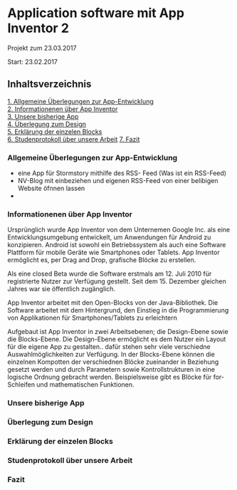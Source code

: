 # Application software mit App Inventor 2

Projekt zum 23.03.2017

Start: 23.02.2017


## Inhaltsverzeichnis

[1. Allgemeine Überlegungen zur App-Entwicklung](#1)  
[2. Informationenen über App Inventor](#2)  
[3. Unsere bisherige App](#3)<br>
[4. Überlegung zum Design](#4)  
[5. Erklärung der einzelen Blocks](#5)  
[6. Studenprotokoll über unsere Arbeit](#6)
[7. Fazit](#7)


### <a name="1"></a> Allgemeine Überlegungen zur App-Entwicklung

- eine App für Stormstory mithilfe des RSS- Feed (Was ist ein RSS-Feed)
- NV-Blog mit einbeziehen und eigenen RSS-Feed von einer belibigen Website öfnnen lassen
-

### <a name="2"></a> Informationenen über App Inventor

Ursprünglich wurde App Inventor von dem Unternemen Google Inc. als eine Entwicklungsumgebung entwickelt, um Anwendungen für Android zu konzipieren. Android ist sowohl ein Betriebssystem als auch eine Software Plattform für mobile Geräte wie Smartphones oder Tablets. App Inventor ermöglicht es, per Drag and Drop, grafische Blöcke zu erstellen.

Als eine closed Beta wurde die Software erstmals am 12. Juli 2010 für registrierte Nutzer zur Verfügung gestellt. Seit dem 15. Dezember gleichen Jahres war sie öffentlich zugänglich. 

App Inventor arbeitet mit den Open-Blocks von der Java-Bibliothek. Die Software arbeitet mit dem Hintergrund, den Einstieg in die Programmierung von Applikationen für Smartphones/Tablets zu erleichtern 

Aufgebaut ist App Inventor in zwei Arbeitsebenen; die Design-Ebene sowie die Blocks-Ebene.
Die Design-Ebene ermöglicht es dem Nutzer ein Layout für die eigene App zu gestalten.. dafür stehen sehr viele verschiedne Auswahlmöglichkeiten zur Verfügung. In der Blocks-Ebene können die einzelnen Kompotten der verschiednen Blöcke zueinander in Beziehung gesetzt werden und durch Parametern sowie Kontrollstrukturen in eine logische Ordnung gebracht werden. Beispielsweise gibt es Blöcke für for-Schleifen und mathematischen Funktionen.

### <a name="3"></a> Unsere bisherige App


### <a name="4"></a> Überlegung zum Design


### <a name="5"></a> Erklärung der einzelen Blocks


### <a name="6"></a> Studenprotokoll über unsere Arbeit


### <a name="7"></a> Fazit
